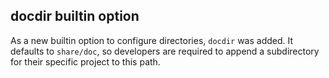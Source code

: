 ## docdir builtin option

As a new builtin option to configure directories, `docdir` was added. It defaults to `share/doc`, so developers are required to append a subdirectory for their specific project to this path.

